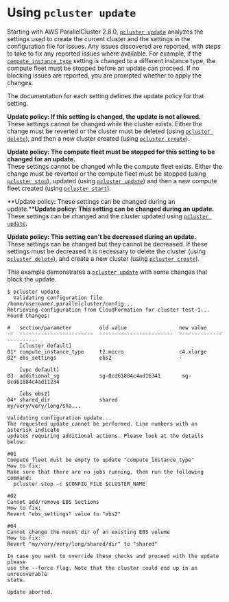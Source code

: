 # Using `pcluster update`<a name="using-pcluster-update"></a>

Starting with AWS ParallelCluster 2\.8\.0, [`pcluster update`](pcluster.update.md) analyzes the settings used to create the current cluster and the settings in the configuration file for issues\. Any issues discovered are reported, with steps to take to fix any reported issues where available\. For example, if the [`compute_instance_type`](cluster-definition.md#compute-instance-type) setting is changed to a different instance type, the compute fleet must be stopped before an update can proceed\. If no blocking issues are reported, you are prompted whether to apply the changes\.

The documentation for each setting defines the update policy for that setting\.

**Update policy: If this setting is changed, the update is not allowed\.**  
These settings cannot be changed while the cluster exists\. Either the change must be reverted or the cluster must be deleted \(using [`pcluster delete`](pcluster.delete.md)\), and then a new cluster created \(using [`pcluster create`](pluster.create.md)\)\.

**Update policy: The compute fleet must be stopped for this setting to be changed for an update\.**  
These settings cannot be changed while the compute fleet exists\. Either the change must be reverted or the compute fleet must be stopped \(using [`pcluster stop`](pcluster.stop.md)\), updated \(using [`pcluster update`](pcluster.update.md)\) and then a new compute fleet created \(using [`pcluster start`](pcluster.start.md)\)\.

**Update policy: These settings can be changed during an update\.****Update policy: This setting can be changed during an update\.**  
These settings can be changed and the cluster updated using [`pcluster update`](pcluster.update.md)\.

**Update policy: This setting can't be decreased during an update\.**  
These settings can be changed but they cannot be decreased\. If these settings must be decreased it is necessary to delete the cluster \(using [`pcluster delete`](pcluster.delete.md)\), and create a new cluster \(using [`pcluster create`](pluster.create.md)\)\.

This example demonstrates a [`pcluster update`](pcluster.update.md) with some changes that block the update\.

```
$ pcluster update
  Validating configuration file /home/username/.parallelcluster/config...
Retrieving configuration from CloudFormation for cluster test-1...
Found Changes:

#   section/parameter         old value                 new value               
--  ------------------------  ------------------------  ------------------------
    [cluster default]
01* compute_instance_type     t2.micro                  c4.xlarge
02* ebs_settings              ebs2                      -

    [vpc default]
03  additional_sg             sg-0cd61884c4ad16341       sg-0cd61884c4ad11234

    [ebs ebs2]
04* shared_dir                shared                     my/very/very/long/sha...

Validating configuration update...
The requested update cannot be performed. Line numbers with an asterisk indicate 
updates requiring additional actions. Please look at the details below:

#01
Compute fleet must be empty to update "compute_instance_type"
How to fix:
Make sure that there are no jobs running, then run the following command: 
  pcluster stop -c $CONFIG_FILE $CLUSTER_NAME

#02
Cannot add/remove EBS Sections
How to fix:
Revert "ebs_settings" value to "ebs2"

#04
Cannot change the mount dir of an existing EBS volume
How to fix:
Revert "my/very/very/long/shared/dir" to "shared"

In case you want to override these checks and proceed with the update please
use the --force flag. Note that the cluster could end up in an unrecoverable
state.

Update aborted.
```